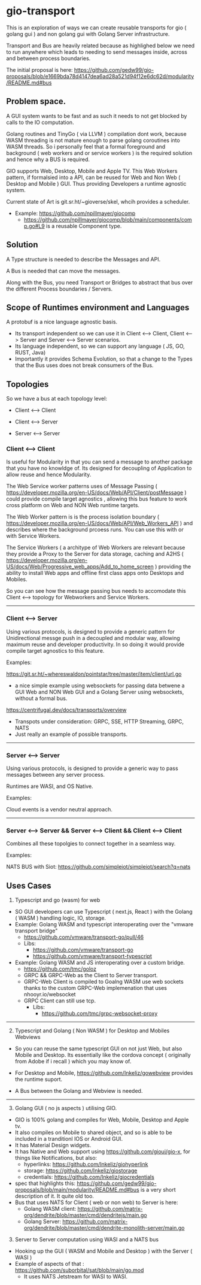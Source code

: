 # gio-transport

This is an exploration of ways we can create reusable transports for gio ( golang gui ) and non golang gui with Golang Server infrastructure.


Transport and Bus are heavily related because as highlighed below we need to run anywhere which leads to needing to send messages inside, across and between process boundaries. 

The initial proposal is here: https://github.com/gedw99/gio-proposals/blob/e1669bda78d4147dea6ad28a521d94f12e6dc62d/modularity/README.md#bus


## Problem space.

A GUI system wants to be fast and as such it needs to not get blocked by calls to the IO computation.

Golang routines and TinyGo ( via LLVM ) compilation dont work, because  WASM threading is not mature enough to parse golang coroutines into WASM threads. So i personally feel that a formal foreground and background ( web workers and or service workers ) is the required solution and hence why a BUS is required. 


GIO supports Web, Desktop, Mobile and Apple TV.  This Web Workers pattern, if formalsied into a API,  can be reused for Web and Non Web ( Desktop and Mobile ) GUI. Thus providing Developers a runtime agnostic system.

Current state of Art is git.sr.ht/~gioverse/skel, whcih provides a scheduler.
- Example: https://github.com/npillmayer/giocomp
  - https://github.com/npillmayer/giocomp/blob/main/components/comp.go#L9 is a reusable Component type.

## Solution

A Type structure is needed to describe the Messages and API.

A Bus is needed that can move the messages.

Along with the Bus, you need Transport or Bridges to abstract that bus over the different Process boundaries / Servers.

## Scope of Runtimes environment and Languages

A protobuf is a nice language agnostic basis. 
- Its transport independent so we can use it in Client <--> Client, Client <--> Server and Server <--> Server scenarios.
- Its language independent, so we can support any language ( JS, GO, RUST, Java) 
- Importantly it provides Schema Evolution, so that a change to the Types that the Bus uses does not break consumers of the Bus.



## Topologies

So we have a bus at each topology level: 

- Client <--> Client

- Client <--> Server

- Server <--> Server

### Client <--> Client

Is useful for Modularity in that you can send a message to another package that you have no knowldge of. Its designed for decoupling of Application to allow reuse and hence Modularity. 

The Web Service worker patterns uses of Message Passing ( https://developer.mozilla.org/en-US/docs/Web/API/Client/postMessage ) could provide compile target agnostics , allowing this bus feature to work cross platform on Web and NON Web runtime targets.

The Web Worker pattern is is the process isolation boundary ( https://developer.mozilla.org/en-US/docs/Web/API/Web_Workers_API ) and describes where the background prcoess runs. You can use this with or with Service Workers. 

The Service Workers ( a architype of Web Workers are relevant because they provide a Proxy to the Server for data storage, caching and A2HS ( https://developer.mozilla.org/en-US/docs/Web/Progressive_web_apps/Add_to_home_screen ) providing the ability to install Web apps and offline first class apps onto Desktops and Mobiles. 

So you can see how the message passing bus needs to accomodate this Client <--> topology for Webworkers and Service Workers.


--- 

### Client <--> Server

Using various protocols, is designed to provide a generic pattern for Unidirectional messge push in a decoupled and modular way, allowing maximum reuse and developer productivity. In so doing it would provide compile target agnostics to this feature.

Examples:

https://git.sr.ht/~whereswaldon/pointstar/tree/master/item/client/url.go
- a nice simple example using websockets for passing data betwene a GUI Web and NON Web GUI and a Golang Server using websockets, without a formal bus. 

https://centrifugal.dev/docs/transports/overview
- Transpots under consideration: GRPC, SSE, HTTP Streaming, GRPC, NATS
- Just really an example of possible transports. 

---

### Server <--> Server

Using various protocols, is designed to provide a generic way to pass messages between any server process.

Runtimes are WASI, and OS Native.

Examples:

Cloud events is a vendor neutral approach. 

---

### Server <--> Server && Server <--> Client && Client <--> Client

Combines all these topolgies to connect together in a seamless way. 

Examples:

NATS BUS with Siot: https://github.com/simpleiot/simpleiot/search?q=nats

## Uses Cases


1. Typescript and go (wasm) for web 

- SO GUI developers can use Typescript ( next.js, React ) with the Golang ( WASM ) handling logic, IO, storage.
- Example: Golang WASM and typescript interoperating over the "vmware transport bridge"
  - https://github.com/vmware/transport-go/pull/46
  - Libs:
    - https://github.com/vmware/transport-go
    - https://github.com/vmware/transport-typescript
- Example: Golang WASM and JS interoperating over a custom bridge.
  - https://github.com/tmc/goloz
  - GRPC && GRPC-Web as the Client to Server transport. 
  - GRPC-Web Client is compiled to Goalng WASM use web sockets thanks to the custom GRPC-Web implemenation that uses nhooyr.io/websocket
  - GRPC Client can still use tcp. 
    - Libs:
      - https://github.com/tmc/grpc-websocket-proxy


--- 

2. Typescript and Golang ( Non WASM ) for Desktop and Mobiles Webviews

- So you can reuse the same typescript GUI on not just Web, but also Mobile and Desktop. Its essentially like the cordova concept ( originally from Adobe if i recall ) which you may know of.


- For Desktop and Mobile, https://github.com/Inkeliz/gowebview provides the runtime suport. 
- A Bus between the Golang and Webview is needed.

---

3. Golang GUI ( no js aspects ) utilising GIO. 

- GIO is 100% golang and compiles for Web, Mobile, Desktop and Apple tv.
- It also compiles on Mobile to shared object, and so is able to be included in a tranditionl IOS or Android GUI.
- It has Material Design widgets. 
- It has Native and Web support using https://github.com/gioui/gio-x, for things like Notifications, but also:
  - hyperlinks: https://github.com/Inkeliz/giohyperlink 
  - storage: https://github.com/Inkeliz/giostorage
  - credentials: https://github.com/Inkeliz/giocredentials
- spec that highlights this: https://github.com/gedw99/gio-proposals/blob/main/modularity/README.md#bus is a very short description of it. It quite old too.
- Bus that uses NATS for Client ( web or non web) to Server is here:
  - Golang WASM client: https://github.com/matrix-org/dendrite/blob/master/cmd/dendritejs/main.go
  - Golang Server: https://github.com/matrix-org/dendrite/blob/master/cmd/dendrite-monolith-server/main.go

3. Server to Server computation using WASI and a NATS bus
- Hooking up the GUI ( WASM and Mobile and Desktop ) with the Server ( WASI )
- Example of aspects of that : https://github.com/suborbital/sat/blob/main/go.mod
  - It uses NATS Jetstream for WASI to WASI.










